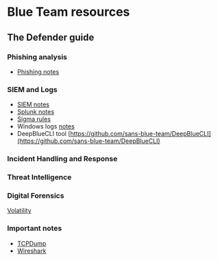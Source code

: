 # Blue Team resources
## The Defender guide

### Phishing analysis
* [Phishing notes](https://towards.network/blue-team/phishing-analysis)

### SIEM and Logs
* [SIEM notes](https://towards.network/blue-team/siem)
* [Splunk notes](https://towards.network/blue-team/splunk)
* [Sigma rules](https://towards.network/blue-team/siem#sigma)
* Windows logs [notes](https://towards.network/blue-team/windows-logs)
* DeepBlueCLI tool [https://github.com/sans-blue-team/DeepBlueCLI](https://github.com/sans-blue-team/DeepBlueCLI)

### Incident Handling and Response

### Threat Intelligence

### Digital Forensics
[Volatility](https://towards.network/blue-team/digital-forensics)

### Important notes
* [TCPDump](https://towards.network/blue-team/tcpdump)
* [Wireshark](https://towards.network/blue-team/wireshark)
